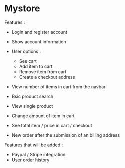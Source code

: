 # Mystore

Features : 

- Login and register account 
- Show account information
- User options : 
  - See cart 
  - Add item to cart 
  - Remove item from cart
  - Create a checkout address
  
 - View number of items in cart from the navbar
 - Bsic product search
 - View single product
 - Change amount of item in cart
 - See total item / price in cart / checkout 
 - New order after the submission of an billing address
 
 
 Features that will be added : 
 
 - Paypal / Stripe integration 
 - User order history
